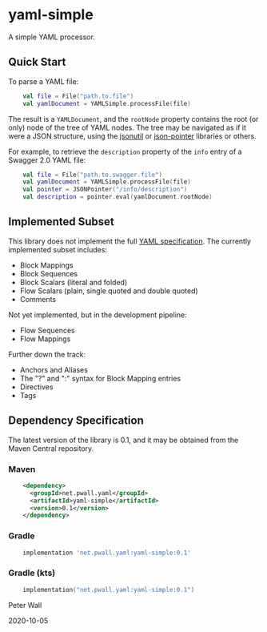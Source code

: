 # yaml-simple

A simple YAML processor.

## Quick Start

To parse a YAML file:
```kotlin
    val file = File("path.to.file")
    val yamlDocument = YAMLSimple.processFile(file)
```

The result is a `YAMLDocument`, and the `rootNode` property contains the root (or only) node of the tree of YAML nodes.
The tree may be navigated as if it were a JSON structure, using the [jsonutil](https://github.com/pwall567/jsonutil) or
[json-pointer](https://github.com/pwall567/json-pointer) libraries or others.

For example, to retrieve the `description` property of the `info` entry of a Swagger 2.0 YAML file:
```kotlin
    val file = File("path.to.swagger.file")
    val yamlDocument = YAMLSimple.processFile(file)
    val pointer = JSONPointer("/info/description")
    val description = pointer.eval(yamlDocument.rootNode)
```

## Implemented Subset

This library does not implement the full [YAML specification](https://yaml.org/spec/1.2/spec.html).
The currently implemented subset includes:

- Block Mappings
- Block Sequences
- Block Scalars (literal and folded)
- Flow Scalars (plain, single quoted and double quoted)
- Comments

Not yet implemented, but in the development pipeline:

- Flow Sequences
- Flow Mappings

Further down the track:

- Anchors and Aliases
- The "?" and ":" syntax for Block Mapping entries
- Directives
- Tags

## Dependency Specification

The latest version of the library is 0.1, and it may be obtained from the Maven Central repository.

### Maven
```xml
    <dependency>
      <groupId>net.pwall.yaml</groupId>
      <artifactId>yaml-simple</artifactId>
      <version>0.1</version>
    </dependency>
```
### Gradle
```groovy
    implementation 'net.pwall.yaml:yaml-simple:0.1'
```
### Gradle (kts)
```kotlin
    implementation("net.pwall.yaml:yaml-simple:0.1")
```

Peter Wall

2020-10-05
